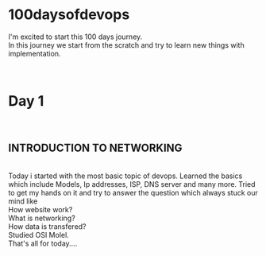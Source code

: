 # 100daysofdevops
<p1>I'm excited to start this 100 days journey.</br>
In this journey we start from the scratch and try to learn new things with implementation.</p></br>

<h1> Day 1 </h1></br>
<h2> INTRODUCTION TO NETWORKING </h2></br>
Today i started with the most basic topic of devops. 
Learned the basics which include Models, Ip addresses, ISP, DNS server and many more.
Tried to get my hands on it and try to answer the question which always stuck our mind like</br>
How website work?</br>
What is networking?</br>
How data is transfered?</br>
Studied OSI Molel.</br>
That's all for today....
